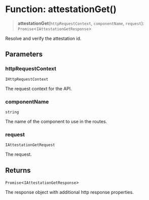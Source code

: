 # Function: attestationGet()

> **attestationGet**(`httpRequestContext`, `componentName`, `request`): `Promise`\<`IAttestationGetResponse`\>

Resolve and verify the attestation id.

## Parameters

### httpRequestContext

`IHttpRequestContext`

The request context for the API.

### componentName

`string`

The name of the component to use in the routes.

### request

`IAttestationGetRequest`

The request.

## Returns

`Promise`\<`IAttestationGetResponse`\>

The response object with additional http response properties.
